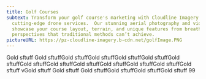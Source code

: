```yaml
---
title: Golf Courses
subtext: Transform your golf course's marketing with Cloudline Imagery’s
  cutting-edge drone services.  Our stunning aerial photography and videography
  showcase your course layout, terrain, and unique features from breathtaking
  perspectives that traditional methods can’t achieve.
pictureURL: https://pz-cloudline-imagery.b-cdn.net/golfImage.PNG
---
```

Gold sftuff Gold sftuffGold sftuffGold sftuffGold sftuffGold sftuffGold sftuffGold sftuffGold sftuffGold sftuffGold sftuffGold sftuffGold sftuffGold sftuff vGold sftuff Gold sftuff Gold sftuffGold sftuffGold sftuffGold sftuff 99
